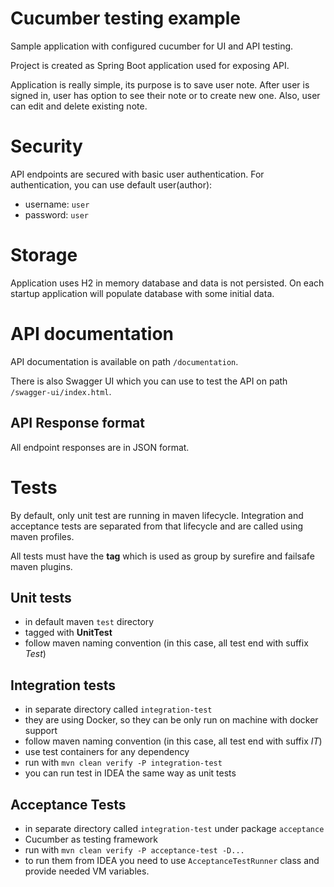 # Cucumber testing example

Sample application with configured cucumber for UI and API testing.

Project is created as Spring Boot application used for exposing API.

Application is really simple, its purpose is to save user note. After user is signed in, user has option to see their note
or to create new one.
Also, user can edit and delete existing note.

# Security

API endpoints are secured with basic user authentication. For authentication, you can use default user(author):
- username: `user`
- password: `user`

# Storage
Application uses H2 in memory database and data is not persisted. On each startup application will populate database with some initial data.

# API documentation

API documentation is available on path `/documentation`.

There is also Swagger UI which you can use to test the API on path `/swagger-ui/index.html`.

## API Response format

All endpoint responses are in JSON format.

# Tests

By default, only unit test are running in maven lifecycle. Integration and acceptance tests are separated from that
lifecycle and are called using maven profiles.

All tests must have the __tag__ which is used as group by surefire and failsafe maven plugins.

## Unit tests

- in default maven `test` directory
- tagged with __UnitTest__
- follow maven naming convention (in this case, all test end with suffix _Test_)

## Integration tests

- in separate directory called `integration-test`
- they are using Docker, so they can be only run on machine with docker support
- follow maven naming convention (in this case, all test end with suffix _IT_)
- use test containers for any dependency
- run with `mvn clean verify -P integration-test`
- you can run test in IDEA the same way as unit tests

## Acceptance Tests

- in separate directory called `integration-test` under package `acceptance`
- Cucumber as testing framework
- run with `mvn clean verify -P acceptance-test -D...`
- to run them from IDEA you need to use `AcceptanceTestRunner` class and provide needed VM variables.